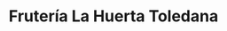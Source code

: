 ---
title: "Frutería La Huerta Toledana"
url: /toledo/fruteria-la-huerta-toledana/
shop: Gemüse & Obst
---